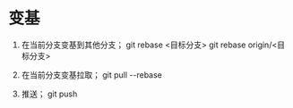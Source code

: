 # 变基

1. 在当前分支变基到其他分支；
git rebase <目标分支>
git rebase origin/<目标分支>

2. 在当前分支变基拉取；
git pull --rebase

3. 推送；
git push
